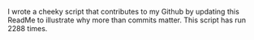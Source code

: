 I wrote a cheeky script that contributes to my Github by updating this ReadMe to illustrate why more than commits matter. This script has run 2288 times.